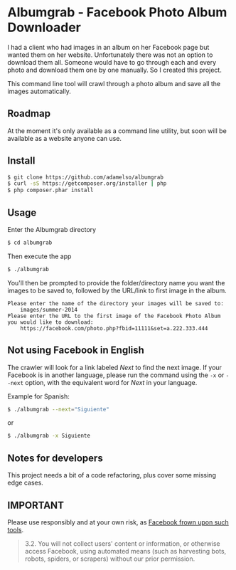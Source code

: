 Albumgrab - Facebook Photo Album Downloader
============================================

I had a client who had images in an album on her Facebook page but wanted them on her website. Unfortunately there was not an option to download them all.
Someone would have to go through each and every photo and download them
one by one manually. So I created this project.

This command line tool will crawl through a photo album and save all the images
automatically.

Roadmap
-------

At the moment it's only available as a command line utility, but soon will be available as a website anyone can use.


Install
-------

```bash
$ git clone https://github.com/adamelso/albumgrab
$ curl -sS https://getcomposer.org/installer | php
$ php composer.phar install
```

Usage
-----

Enter the Albumgrab directory

```bash
$ cd albumgrab
```

Then execute the app

```bash
$ ./albumgrab
```

You'll then be prompted to provide the folder/directory name you want the images to be saved to, followed by the URL/link to first image in the album.

    Please enter the name of the directory your images will be saved to:
        images/summer-2014
    Please enter the URL to the first image of the Facebook Photo Album you would like to download:
        https://facebook.com/photo.php?fbid=11111&set=a.222.333.444


Not using Facebook in English
-----------------------------

The crawler will look for a link labeled _Next_ to find the next image.
If your Facebook is in another language, please run the command using
the `-x` or `--next` option, with the equivalent word for _Next_ in
your language.

Example for Spanish:

```bash
$ ./albumgrab --next="Siguiente"
```

or

```bash
$ ./albumgrab -x Siguiente
```


Notes for developers
--------------------

This project needs a bit of a code refactoring, plus cover some missing edge cases.


IMPORTANT
---------

Please use responsibly and at your own risk, as [Facebook frown upon such tools](https://www.facebook.com/terms.php?ref=pf).

> 3.2. You will not collect users' content or information, or otherwise access Facebook, using automated means (such as harvesting bots, robots, spiders, or scrapers) without our prior permission.

